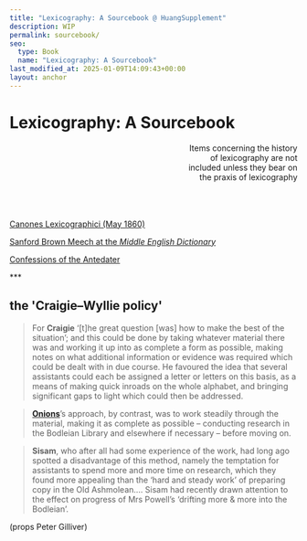 ```yaml
---
title: "Lexicography: A Sourcebook @ HuangSupplement"
description: WIP
permalink: sourcebook/
seo:
  type: Book
  name: "Lexicography: A Sourcebook"
last_modified_at: 2025-01-09T14:09:43+00:00
layout: anchor
---
```

# Lexicography: A Sourcebook

<p align="right">Items concerning the history <br> of lexicography are not <br> included unless they bear on <br> the praxis of lexicography</p>

&nbsp;  
&nbsp;  
&nbsp;  
[Canones Lexicographici (May 1860)](https://books.google.com/books?id=LqxUAAAAcAAJ&pg=RA3-PA1#v=onepage&q&f=false)

[Sanford Brown Meech at the _Middle English Dictionary_](https://doi.org/10.1353/dic.1995.0015)

[Confessions of the Antedater](https://doi.org/10.1353/dic.2018.0011)

<span align="center">***</span>

## the 'Craigie–Wyllie policy'
> For **Craigie** ‘[t]he great question [was] how to make the best of the situation’;
and this could be done by taking whatever material there was and working it up into
as complete a form as possible, making notes on what additional information or
evidence was required which could be dealt with in due course. He favoured the idea
that several assistants could each be assigned a letter or letters on this basis, as a means
of making quick inroads on the whole alphabet, and bringing significant gaps to light
which could then be addressed.

> [**Onions**](https://t18d.github.io/HuangSupplement/dictionary/#onions-ct)’s approach, by contrast, was to work steadily
through the material, making it as complete as possible – conducting research in the
Bodleian Library and elsewhere if necessary – before moving on.

> **Sisam**, who after all
had some experience of the work, had long ago spotted a disadvantage of this method,
namely the temptation for assistants to spend more and more time on research, which
they found more appealing than the ‘hard and steady work’ of preparing copy in the
Old Ashmolean.… Sisam had recently drawn
attention to the effect on progress of Mrs Powell’s ‘drifting more & more into the Bodleian’.

(props Peter Gilliver)
